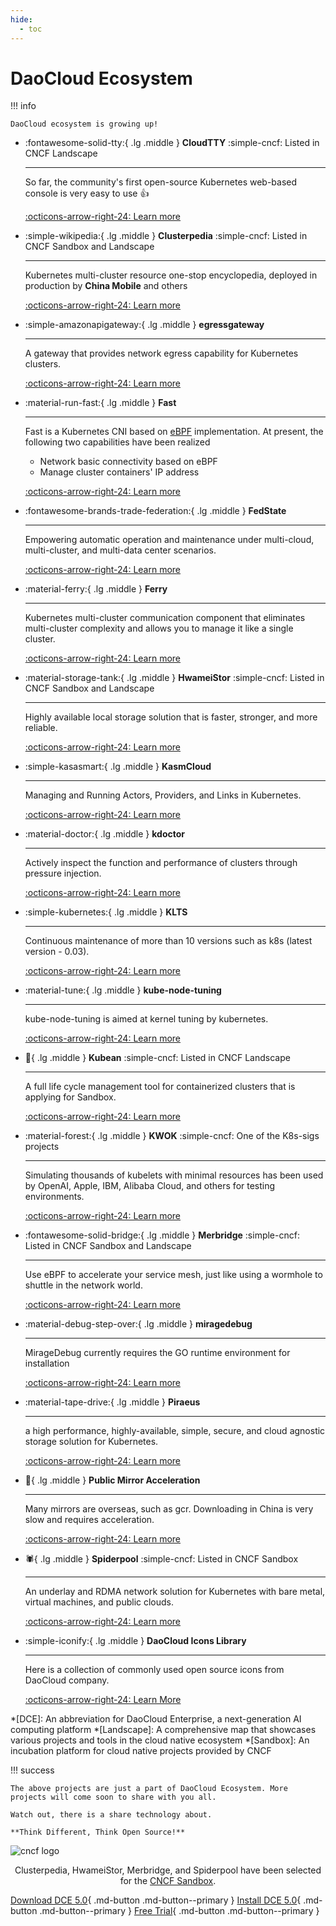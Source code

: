 ```yaml
---
hide:
  - toc
---
```


# DaoCloud Ecosystem

!!! info

    DaoCloud ecosystem is growing up!

<div class="grid cards" markdown>

-   :fontawesome-solid-tty:{ .lg .middle } __CloudTTY__ :simple-cncf: Listed in CNCF Landscape

    ---

    So far, the community's first open-source Kubernetes web-based console is very easy to use 👍

    [:octicons-arrow-right-24: Learn more](./cloudtty.md)

-   :simple-wikipedia:{ .lg .middle } __Clusterpedia__ :simple-cncf: Listed in CNCF Sandbox and Landscape

    ---

    Kubernetes multi-cluster resource one-stop encyclopedia, deployed in production by **China Mobile** and others

    [:octicons-arrow-right-24: Learn more](./clusterpedia.md)

-   :simple-amazonapigateway:{ .lg .middle } __egressgateway__

    ---

    A gateway that provides network egress capability for Kubernetes clusters.

    [:octicons-arrow-right-24: Learn more](./egress-gw.md)

-   :material-run-fast:{ .lg .middle } __Fast__

    ---

    Fast is a Kubernetes CNI based on [eBPF](https://ebpf.io) implementation. At present, the following two capabilities have been realized

    - Network basic connectivity based on eBPF
    - Manage cluster containers' IP address

    [:octicons-arrow-right-24: Learn more](./fast.md)

-   :fontawesome-brands-trade-federation:{ .lg .middle } __FedState__

    ---

    Empowering automatic operation and maintenance under multi-cloud, multi-cluster, and multi-data center scenarios.

    [:octicons-arrow-right-24: Learn more](./fedstate.md)

-   :material-ferry:{ .lg .middle } __Ferry__

    ---

    Kubernetes multi-cluster communication component that eliminates multi-cluster complexity and allows you to manage it like a single cluster.

    [:octicons-arrow-right-24: Learn more](./ferry.md)

-   :material-storage-tank:{ .lg .middle } __HwameiStor__ :simple-cncf: Listed in CNCF Sandbox and Landscape

    ---

    Highly available local storage solution that is faster, stronger, and more reliable.

    [:octicons-arrow-right-24: Learn more](./hwameistor.md)

-   :simple-kasasmart:{ .lg .middle } __KasmCloud__

    ---

    Managing and Running Actors, Providers, and Links in Kubernetes.

    [:octicons-arrow-right-24: Learn more](./kasmcloud.md)

-   :material-doctor:{ .lg .middle } __kdoctor__

    ---

    Actively inspect the function and performance of clusters through pressure injection.

    [:octicons-arrow-right-24: Learn more](./kdoctor.md)

-   :simple-kubernetes:{ .lg .middle } __KLTS__

    ---

    Continuous maintenance of more than 10 versions such as k8s (latest version - 0.03).

    [:octicons-arrow-right-24: Learn more](./klts.md)

-   :material-tune:{ .lg .middle } __kube-node-tuning__

    ---

    kube-node-tuning is aimed at kernel tuning by kubernetes.

    [:octicons-arrow-right-24: Learn more](./kubean.md)

-   :peanuts:{ .lg .middle } __Kubean__ :simple-cncf: Listed in CNCF Landscape

    ---

    A full life cycle management tool for containerized clusters that is applying for Sandbox.

    [:octicons-arrow-right-24: Learn more](./kubean.md)

-   :material-forest:{ .lg .middle } __KWOK__ :simple-cncf: One of the K8s-sigs projects

    ---

    Simulating thousands of kubelets with minimal resources has been used by OpenAI, Apple, IBM, Alibaba Cloud, and others for testing environments.

    [:octicons-arrow-right-24: Learn more](./kwok.md)

-   :fontawesome-solid-bridge:{ .lg .middle } __Merbridge__ :simple-cncf: Listed in CNCF Sandbox and Landscape

    ---

    Use eBPF to accelerate your service mesh, just like using a wormhole to shuttle in the network world.

    [:octicons-arrow-right-24: Learn more](./merbridge.md)

-   :material-debug-step-over:{ .lg .middle } __miragedebug__

    ---

    MirageDebug currently requires the GO runtime environment for installation

    [:octicons-arrow-right-24: Learn more](./miragedebug.md)

-   :material-tape-drive:{ .lg .middle } __Piraeus__

    ---

    a high performance, highly-available, simple, secure, and cloud agnostic storage solution for Kubernetes.

    [:octicons-arrow-right-24: Learn more](./piraeus.md)

-   :speedboat:{ .lg .middle } __Public Mirror Acceleration__

    ---

    Many mirrors are overseas, such as gcr. Downloading in China is very slow and requires acceleration.

    [:octicons-arrow-right-24: Learn more](./mirror.md)

-   :spider:{ .lg .middle } __Spiderpool__  :simple-cncf: Listed in CNCF Sandbox

    ---

    An underlay and RDMA network solution for Kubernetes with bare metal, virtual machines, and public clouds.

    [:octicons-arrow-right-24: Learn more](./spiderpool.md)

-   :simple-iconify:{ .lg .middle } __DaoCloud Icons Library__

    ---

    Here is a collection of commonly used open source icons from DaoCloud company.

    [:octicons-arrow-right-24: Learn More](./icons/index.md)

</div>

*[DCE]: An abbreviation for DaoCloud Enterprise, a next-generation AI computing platform
*[Landscape]: A comprehensive map that showcases various projects and tools in the cloud native ecosystem
*[Sandbox]: An incubation platform for cloud native projects provided by CNCF

!!! success

    The above projects are just a part of DaoCloud Ecosystem. More projects will come soon to share with you all.

    Watch out, there is a share technology about.

    **Think Different, Think Open Source!**

![cncf logo](./images/cncf.png)

<p align="center">
Clusterpedia, HwameiStor, Merbridge, and Spiderpool have been selected for the <a href="https://www.cncf.io/projects/clusterpedia/">CNCF Sandbox</a>.
</p>

[Download DCE 5.0](../download/index.md){ .md-button .md-button--primary }
[Install DCE 5.0](../install/index.md){ .md-button .md-button--primary }
[Free Trial](../dce/license0.md){ .md-button .md-button--primary }
